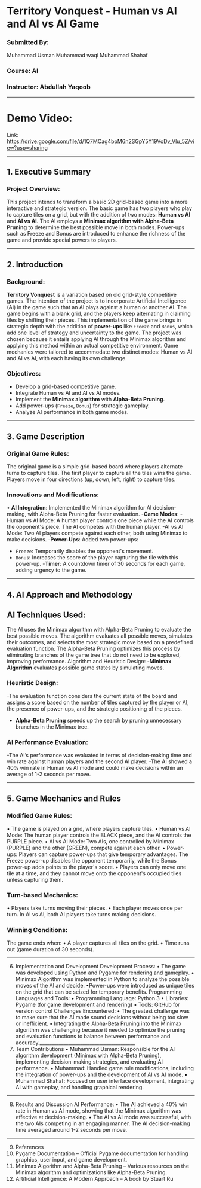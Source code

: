 # Territory Vonquest - Human vs AI and AI vs AI Game

### Submitted By: 
Muhammad Usman
Muhammad waqi
Muhammad Shahaf

### Course: AI
### Instructor: Abdullah Yaqoob

________________________________________
# Demo Video:
Link: https://drive.google.com/file/d/1Q7MCag4bpM6n2SGpY5Y19VoDv_Vlu_5Z/view?usp=sharing
________________________________________
## 1. Executive Summary
### Project Overview:
This project intends to transform a basic 2D grid-based game into a more interactive and strategic version. The basic game has two players who play to capture tiles on a grid, but with the addition of two modes: **Human vs AI** and **AI vs AI**. The AI employs a **Minimax algorithm with Alpha-Beta Pruning** to determine the best possible move in both modes. Power-ups such as Freeze and Bonus are introduced to enhance the richness of the game and provide special powers to players.
________________________________________
## 2. Introduction
### Background:
**Territory Vonquest** is a variation based on old grid-style competitive games. The intention of the project is to incorporate Artificial Intelligence (AI) in the game such that an AI plays against a human or another AI. The game begins with a blank grid, and the players keep alternating in claiming tiles by shifting their pieces. This implementation of the game brings in strategic depth with the addition of **power-ups** like `Freeze` and `Bonus`, which add one level of strategy and uncertainty to the game.
The project was chosen because it entails applying AI through the Minimax algorithm and applying this method within an actual competitive environment. Game mechanics were tailored to accommodate two distinct modes: Human vs AI and AI vs AI, with each having its own challenge.

### Objectives:
- Develop a grid-based competitive game.
- Integrate Human vs AI and AI vs AI modes.
- Implement the **Minimax algorithm** with **Alpha-Beta Pruning**.
- Add power-ups (`Freeze`, `Bonus`) for strategic gameplay.
- Analyze AI performance in both game modes.

________________________________________
## 3. Game Description
### Original Game Rules:
The original game is a simple grid-based board where players alternate turns to capture tiles. The first player to capture all the tiles wins the game. Players move in four directions (up, down, left, right) to capture tiles.
### Innovations and Modifications:
•	**AI Integration**: Implemented the Minimax algorithm for AI decision-making, with Alpha-Beta Pruning for faster evaluation.
-**Game Modes**:
 -Human vs AI Mode: A human player controls one piece while the AI controls the opponent's piece. The AI competes with the human player.
 -AI vs AI Mode: Two AI players compete against each other, both using Minimax to make decisions.
-**Power-Ups**: Added two power-ups:
  - `Freeze`: Temporarily disables the opponent's movement.
  - `Bonus`: Increases the score of the player capturing the tile with this power-up.
-**Timer**: A countdown timer of 30 seconds for each game, adding urgency to the game.
________________________________________
## 4. AI Approach and Methodology
## AI Techniques Used:
The AI uses the Minimax algorithm with Alpha-Beta Pruning to evaluate the best possible moves. The algorithm evaluates all possible moves, simulates their outcomes, and selects the most strategic move based on a predefined evaluation function. The Alpha-Beta Pruning optimizes this process by eliminating branches of the game tree that do not need to be explored, improving performance.
Algorithm and Heuristic Design:
-**Minimax Algorithm** evaluates possible game states by simulating moves.
### Heuristic Design:
  -The evaluation function considers the current state of the board and assigns a score based on the number of tiles captured by the player or AI, the presence of power-ups, and the strategic positioning of the pieces.
- **Alpha-Beta Pruning** speeds up the search by pruning unnecessary branches in the Minimax tree.
### AI Performance Evaluation:
 -The AI’s performance was evaluated in terms of decision-making time and win rate against human players and the second AI player.
 -The AI showed a 40% win rate in Human vs AI mode and could make decisions within an average of 1-2 seconds per move.
________________________________________
## 5. Game Mechanics and Rules
### Modified Game Rules:
•	The game is played on a grid, where players capture tiles.
•	Human vs AI Mode: The human player controls the BLACK piece, and the AI controls the PURPLE piece.
•	AI vs AI Mode: Two AIs, one controlled by Minimax (PURPLE) and the other (GREEN), compete against each other.
•	Power-ups: Players can capture power-ups that give temporary advantages. The Freeze power-up disables the opponent temporarily, while the Bonus power-up adds points to the player's score.
•	Players can only move one tile at a time, and they cannot move onto the opponent's occupied tiles unless capturing them.
### Turn-based Mechanics:
•	Players take turns moving their pieces.
•	Each player moves once per turn. In AI vs AI, both AI players take turns making decisions.
### Winning Conditions:
The game ends when:
•	A player captures all tiles on the grid.
•	Time runs out (game duration of 30 seconds).
________________________________________
6. Implementation and Development
Development Process:
• The game was developed using Python and Pygame for rendering and gameplay.
• Minimax Algorithm was implemented in Python to analyze the possible moves of the AI and decide.
•Power-ups were introduced as unique tiles on the grid that can be seized for temporary benefits.
Programming Languages and Tools:
•	Programming Language: Python 3
•	Libraries: Pygame (for game development and rendering)
•	Tools: GitHub for version control
Challenges Encountered:
• The greatest challenge was to make sure that the AI made sound decisions without being too slow or inefficient.
• Integrating the Alpha-Beta Pruning into the Minimax algorithm was challenging because it needed to optimize the pruning and evaluation functions to balance between performance and accuracy.________________________________________
7. Team Contributions
•	Muhammad Usman: Responsible for the AI algorithm development (Minimax with Alpha-Beta Pruning), implementing decision-making strategies, and evaluating AI performance.
•	Muhammad: Handled game rule modifications, including the integration of power-ups and the development of AI vs AI mode.
•	Muhammad Shahaf: Focused on user interface development, integrating AI with gameplay, and handling graphical rendering.
________________________________________
8. Results and Discussion
AI Performance:
•	The AI achieved a 40% win rate in Human vs AI mode, showing that the Minimax algorithm was effective at decision-making.
•	The AI vs AI mode was successful, with the two AIs competing in an engaging manner. The AI decision-making time averaged around 1-2 seconds per move.
________________________________________
9. References
1.	Pygame Documentation – Official Pygame documentation for handling graphics, user input, and game development. 
2.	Minimax Algorithm and Alpha-Beta Pruning – Various resources on the Minimax algorithm and optimizations like Alpha-Beta Pruning. 
3.	Artificial Intelligence: A Modern Approach – A book by Stuart Ru

